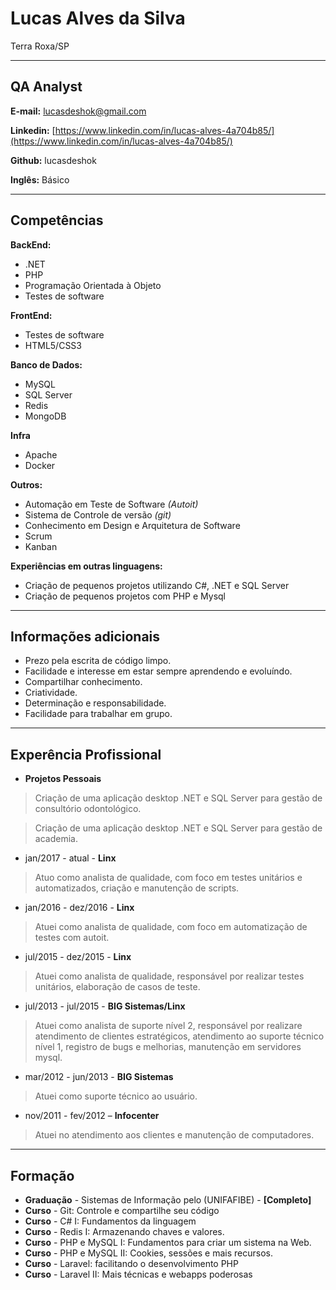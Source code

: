 # Lucas Alves da Silva
Terra Roxa/SP

---

## QA Analyst

**E-mail:** lucasdeshok@gmail.com

**Linkedin:** [https://www.linkedin.com/in/lucas-alves-4a704b85/](https://www.linkedin.com/in/lucas-alves-4a704b85/)

**Github:** lucasdeshok

**Inglês:** Básico


---

## Competências

**BackEnd:**
* .NET
* PHP
* Programação Orientada à Objeto
* Testes de software


**FrontEnd:**
* Testes de software
* HTML5/CSS3


**Banco de Dados:**
* MySQL
* SQL Server
* Redis
* MongoDB


**Infra**
* Apache
* Docker


**Outros:**
* Automação em Teste de Software *(Autoit)*
* Sistema de Controle de versão *(git)*
* Conhecimento em Design e Arquitetura de Software
* Scrum
* Kanban


**Experiências em outras linguagens:**
* Criação de pequenos projetos utilizando C#, .NET e SQL Server
* Criação de pequenos projetos com PHP e Mysql


---


## Informações adicionais

* Prezo pela escrita de código limpo.
* Facilidade e interesse em estar sempre aprendendo e evoluíndo.
* Compartilhar conhecimento.
* Criatividade.
* Determinação e responsabilidade.
* Facilidade para trabalhar em grupo.

---

## Experência Profissional

* **Projetos Pessoais**
> Criação de uma aplicação desktop .NET e SQL Server para gestão de consultório odontológico.

> Criação de uma aplicação desktop .NET e SQL Server para gestão de academia.


* jan/2017 - atual - **Linx**
> Atuo como analista de qualidade, com foco em testes unitários e automatizados, criação e manutenção de scripts.

* jan/2016 - dez/2016 - **Linx**
> Atuei como analista de qualidade, com foco em automatização de testes com autoit.

* jul/2015 - dez/2015 - **Linx**
> Atuei como analista de qualidade, responsável por realizar testes unitários, elaboração de casos de teste.

* jul/2013 - jul/2015 - **BIG Sistemas/Linx**
> Atuei como analista de suporte nível 2, responsável por realizare atendimento de clientes estratégicos, atendimento ao suporte técnico nível 1, registro de bugs e melhorias, manutenção em servidores mysql.

* mar/2012 - jun/2013 - **BIG Sistemas**
> Atuei como suporte técnico ao usuário.

* nov/2011 - fev/2012 – **Infocenter**
> Atuei no atendimento aos clientes e manutenção de computadores.


---

## Formação

* **Graduação** - Sistemas de Informação pelo (UNIFAFIBE) - **[Completo]**
* **Curso** - Git: Controle e compartilhe seu código
* **Curso** - C# I: Fundamentos da linguagem
* **Curso** - Redis I: Armazenando chaves e valores.
* **Curso** - PHP e MySQL I: Fundamentos para criar um sistema na Web.
* **Curso** - PHP e MySQL II: Cookies, sessões e mais recursos.
* **Curso** - Laravel: facilitando o desenvolvimento PHP
* **Curso** - Laravel II: Mais técnicas e webapps poderosas
